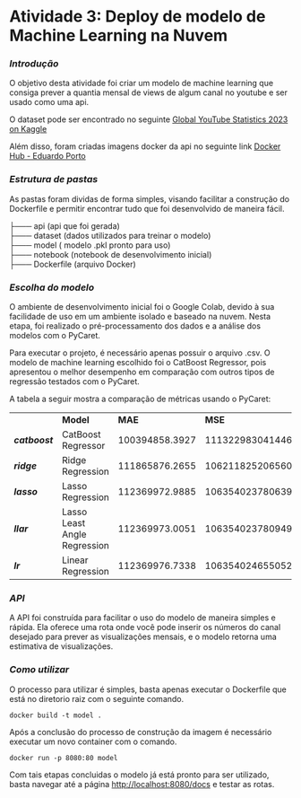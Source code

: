 # Atividade 3: Deploy de modelo de Machine Learning na Nuvem

### _**Introdução**_

O objetivo desta atividade foi criar um modelo de machine learning que consiga prever a quantia mensal de views de algum canal no youtube e ser usado como uma api.

O dataset pode ser encontrado no seguinte [Global YouTube Statistics 2023 on Kaggle](https://www.kaggle.com/datasets/nelgiriyewithana/global-youtube-statistics-2023)

Além disso, foram criadas imagens docker da api no seguinte link [Docker Hub - Eduardo Porto](https://hub.docker.com/r/eduardoporto/model)

### _**Estrutura de pastas**_

As pastas foram dividas de forma simples, visando facilitar a construção do Dockerfile e permitir encontrar tudo que foi desenvolvido de maneira fácil.

├─── api (api que foi gerada)  
├─── dataset (dados utilizados para treinar o modelo)  
├─── model ( modelo .pkl pronto para uso)  
├─── notebook (notebook de desenvolvimento inicial)  
├─── Dockerfile (arquivo Docker)



### _**Escolha do modelo**_

O ambiente de desenvolvimento inicial foi o Google Colab, devido à sua facilidade de uso em um ambiente isolado e baseado na nuvem. Nesta etapa, foi realizado o pré-processamento dos dados e a análise dos modelos com o PyCaret.

Para executar o projeto, é necessário apenas possuir o arquivo .csv. O modelo de machine learning escolhido foi o CatBoost Regressor, pois apresentou o melhor desempenho em comparação com outros tipos de regressão testados com o PyCaret.

A tabela a seguir mostra a comparação de métricas usando o PyCaret:

<table><tbody><tr><td>&nbsp;</td><td><strong>Model</strong></td><td><strong>MAE</strong></td><td><strong>MSE</strong></td><td><strong>RMSE</strong></td><td><strong>R2</strong></td><td><strong>RMSLE</strong></td><td><strong>MAPE</strong></td></tr><tr><td><i><strong>catboost</strong></i></td><td>CatBoost Regressor</td><td>100394858.3927</td><td>111322983041446016.0000</td><td>258324186.9647</td><td>0.5037</td><td>3.7699</td><td>231464.6598</td></tr><tr><td><i><strong>ridge</strong></i></td><td>Ridge Regression</td><td>111865876.2655</td><td>106211825206560000.0000</td><td>259469224.3694</td><td>0.4786</td><td>3.9377</td><td>1045861.1324</td></tr><tr><td><i><strong>lasso</strong></i></td><td>Lasso Regression</td><td>112369972.9885</td><td>106354023780639040.0000</td><td>259857460.5184</td><td>0.4757</td><td>3.9521</td><td>1076078.9958</td></tr><tr><td><i><strong>llar</strong></i></td><td>Lasso Least Angle Regression</td><td>112369973.0051</td><td>106354023780949312.0000</td><td>259857460.5236</td><td>0.4757</td><td>3.9521</td><td>1076078.9963</td></tr><tr><td><i><strong>lr</strong></i></td><td>Linear Regression</td><td>112369976.7338</td><td>106354024655052384.0000</td><td>259857462.7793</td><td>0.4757</td><td>3.9521</td><td>1076079.1651</td></tr></tbody></table>

### _**API**_

A API foi construída para facilitar o uso do modelo de maneira simples e rápida. Ela oferece uma rota onde você pode inserir os números do canal desejado para prever as visualizações mensais, e o modelo retorna uma estimativa de visualizações.

### _**Como utilizar**_

O processo para utilizar é simples, basta apenas executar o Dockerfile que está no diretorio raiz com o seguinte comando.

```
docker build -t model .
```

Após a conclusão do processo de construção da imagem é necessário executar um novo container com o comando.

```
docker run -p 8080:80 model
```

Com tais etapas concluidas o modelo já está pronto para ser utilizado, basta navegar até a página [http://localhost:8080/docs](http://localhost:8080/docs) e testar as rotas.
